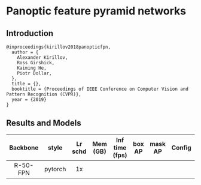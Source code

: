 # Panoptic feature pyramid networks
## Introduction

<!-- [ALGORITHM] -->

```
@inproceedings{kirillov2018panopticfpn,
  author = {
    Alexander Kirillov,
    Ross Girshick,
    Kaiming He,
    Piotr Dollar,
  },
  title = {},
  booktitle = {Proceedings of IEEE Conference on Computer Vision and Pattern Recognition (CVPR)},
  year = {2019}
}
```

## Results and Models

| Backbone      | style      | Lr schd | Mem (GB) | Inf time (fps) | box AP | mask AP | Config | Download |
|:-------------:|:----------:|:-------:|:--------:|:--------------:|:------:|:-------:|:------:|:--------:|
| R-50-FPN      | pytorch    | 1x      |          |                |        |         |        |          |
